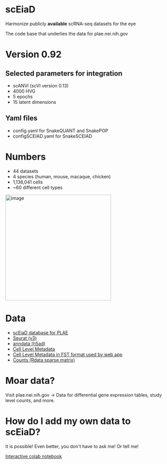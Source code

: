 # scEiaD

 Harmonize publicly **available** scRNA-seq datasets for the eye
 
 The code base that underlies the data for plae.nei.nih.gov

# Version 0.92

## Selected parameters for integration

  - scANVI (scVI version 0.13)
  - 4000 HVG
  - 5 epochs
  - 15 latent dimensions

## Yaml files

 - config.yaml for SnakeQUANT and SnakePOP
 - configSCEIAD.yaml for SnakeSCEIAD

 # Numbers
 - 44 datasets
 - 4 species (human, mouse, macaque, chicken)
 - 1,136,041 cells
 - ~60 different cell types
 
 <img width="329" alt="image" src="https://user-images.githubusercontent.com/10225430/189389690-13381192-79fa-48df-945f-8a439bcfcb09.png">

 

# Data
  - [scEiaD database for PLAE](http://hpc.nih.gov/~mcgaugheyd/scEiaD/2022_03_22/MOARTABLES__anthology_limmaFALSE___4000-counts-universe-study_accession-scANVIprojection-15-5-0.1-50-20__pointRelease01.sqlite.gz)
  - [Seurat (v3)](http://hpc.nih.gov/~mcgaugheyd/scEiaD/2022_03_22/scEiaD_all_seurat_v3.Rdata)
  - [anndata (h5ad)](http://hpc.nih.gov/~mcgaugheyd/scEiaD/2022_03_22/scEiaD_all_anndata.h5ad)
  - [Cell Level Metadata](http://hpc.nih.gov/~mcgaugheyd/scEiaD/2022_03_22/metadata_filter.tsv.gz)
  - [Cell Level Metadata in FST format used by web app](http://hpc.nih.gov/~mcgaugheyd/scEiaD/2022_03_22/meta_filter.fst)
  - [Counts (Rdata sparse matrix)](http://hpc.nih.gov/~mcgaugheyd/scEiaD/2022_03_22/counts.Rdata)

# Moar data?
Visit plae.nei.nih.gov -> Data for differential gene expression tables, study level counts, and more. 

# How do I add my own data to scEiaD?
It is possible! Even better, you don't have to ask me! Or tell me! 

[Interactive colab notebook](https://colab.research.google.com/github/davemcg/scEiaD/blob/master/colab/Query_scEiaD_with_scVI.ipynb)
